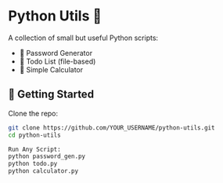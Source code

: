 # Python Utils 🐍

A collection of small but useful Python scripts:
- 🔑 Password Generator
- 📝 Todo List (file-based)
- 🧮 Simple Calculator

## 🚀 Getting Started
Clone the repo:
```bash
git clone https://github.com/YOUR_USERNAME/python-utils.git
cd python-utils

Run Any Script:
python password_gen.py
python todo.py
python calculator.py
